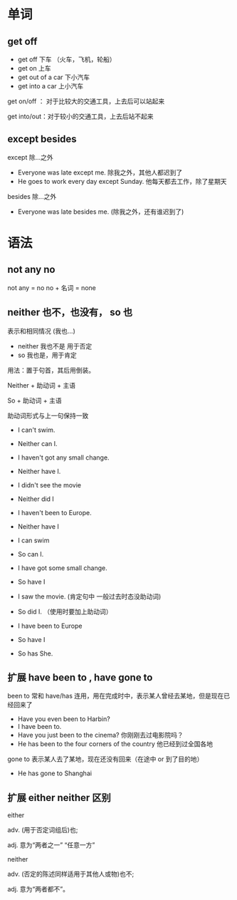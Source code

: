 # 单词

## get off

- get off 下车 （火车，飞机，轮船）
- get on 上车
- get out of a car 下小汽车
- get into a car 上小汽车

get on/off ： 对于比较大的交通工具，上去后可以站起来

get into/out：对于较小的交通工具，上去后站不起来

## except besides

except 除...之外

- Everyone was late except me. 除我之外，其他人都迟到了
- He goes to work every day except Sunday. 他每天都去工作，除了星期天

besides 除...之外

- Everyone was late besides me. (除我之外，还有谁迟到了)

# 语法

## not any no

not any = no
no + 名词 = none

## neither 也不，也没有， so 也

表示和相同情况 (我也...)

- neither 我也不是 用于否定
- so 我也是，用于肯定

用法：置于句首，其后用倒装。

Neither + 助动词 + 主语

So + 助动词 + 主语

助动词形式与上一句保持一致

- I can't swim.
- Neither can I.
- I haven't got any small change.
- Neither have I.
- I didn't see the movie
- Neither did I
- I haven't been to Europe.
- Neither have I

- I can swim
- So can I.
- I have got some small change.
- So have I
- I saw the movie. (肯定句中 一般过去时态没助动词)
- So did I. （使用时要加上助动词）
- I have been to Europe
- So have I
- So has She.

## 扩展 have been to , have gone to

been to 常和 have/has 连用，用在完成时中，表示某人曾经去某地，但是现在已经回来了

- Have you even been to Harbin?
- I have been to.
- Have you just been to the cinema? 你刚刚去过电影院吗？
- He has been to the four corners of the country 他已经到过全国各地

gone to 表示某人去了某地，现在还没有回来（在途中 or 到了目的地）

- He has gone to Shanghai

## 扩展 either neither 区别

either

adv. (用于否定词组后)也;

adj. 意为“两者之一” “任意一方”

neither

adv. (否定的陈述同样适用于其他人或物)也不;

adj. 意为“两者都不”。

